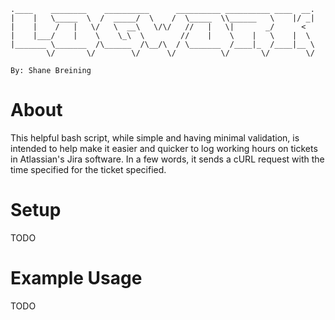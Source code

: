 ```
.____    ________    __________      __________ __________ ____  __.
|    |   \_____  \  /  _____/  \    /  \_____  \\______   \    |/ _|
|    |    /   |   \/   \  __\   \/\/   //   |   \|       _/      <  
|    |___/    |    \    \_\  \        //    |    \    |   \    |  \ 
|_______ \_______  /\______  /\__/\  / \_______  /____|_  /____|__ \
        \/       \/        \/      \/          \/       \/        \/

By: Shane Breining
```

# About

This helpful bash script, while simple and having minimal validation,
is intended to help make it easier and quicker to log working hours on
tickets in Atlassian's Jira software. In a few words, it sends a cURL
request with the time specified for the ticket specified.

# Setup

TODO

# Example Usage

TODO
